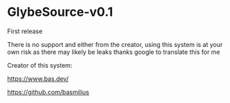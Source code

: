 # GlybeSource-v0.1
First release

There is no support and either from the creator, using this system is at your own risk as there may likely be leaks thanks google to translate this for me

Creator of this system:

https://www.bas.dev/

https://github.com/basmilius
